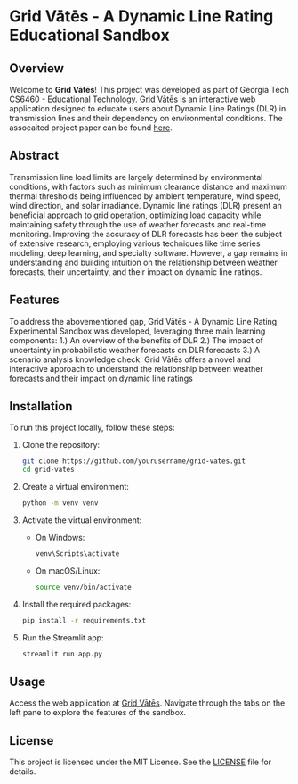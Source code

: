 # Grid Vātēs - A Dynamic Line Rating Educational Sandbox

## Overview
Welcome to **Grid Vātēs**! This project was developed as part of Georgia Tech CS6460 - Educational Technology. [Grid Vātēs](https://grid-vates.streamlit.app/) is an interactive web application designed to educate users about Dynamic Line Ratings (DLR) in transmission lines and their dependency on environmental conditions. The assocaited project paper can be found [here](Grid_Vates.pdf).

## Abstract
Transmission line load limits are largely determined by environmental conditions, with factors such as minimum clearance distance and maximum thermal thresholds being influenced by ambient temperature, wind speed, wind direction, and solar irradiance. Dynamic line ratings (DLR) present an beneficial approach to grid operation, optimizing load capacity while maintaining safety through the use of weather forecasts and real-time monitoring. Improving the accuracy of DLR forecasts has been the subject of extensive research, employing various techniques like time series modeling, deep learning, and specialty software. However, a gap remains in understanding and building intuition on the relationship between weather forecasts, their uncertainty, and their impact on dynamic line ratings. 

## Features
To address the abovementioned gap, Grid Vātēs - A Dynamic Line Rating Experimental Sandbox was developed, leveraging three main learning components:
1.) An overview of the benefits of DLR
2.) The impact of uncertainty in probabilistic weather forecasts on DLR forecasts
3.) A scenario analysis knowledge check. Grid Vātēs offers a novel and interactive approach to understand the relationship between weather forecasts and their impact on dynamic line ratings

## Installation
To run this project locally, follow these steps:

1. Clone the repository:
    ```bash
    git clone https://github.com/yourusername/grid-vates.git
    cd grid-vates
    ```

2. Create a virtual environment:
    ```bash
    python -m venv venv
    ```

3. Activate the virtual environment:
    - On Windows:
      ```bash
      venv\Scripts\activate
      ```
    - On macOS/Linux:
      ```bash
      source venv/bin/activate
      ```

4. Install the required packages:
    ```bash
    pip install -r requirements.txt
    ```

5. Run the Streamlit app:
    ```bash
    streamlit run app.py
    ```

## Usage
Access the web application at [Grid Vātēs](https://grid-vates.streamlit.app/). Navigate through the tabs on the left pane to explore the features of the sandbox.

## License
This project is licensed under the MIT License. See the [LICENSE](LICENSE) file for details.